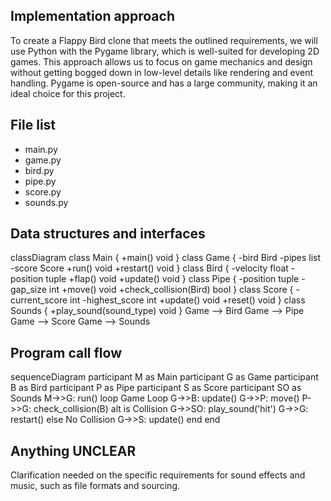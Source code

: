 ## Implementation approach

To create a Flappy Bird clone that meets the outlined requirements, we will use Python with the Pygame library, which is well-suited for developing 2D games. This approach allows us to focus on game mechanics and design without getting bogged down in low-level details like rendering and event handling. Pygame is open-source and has a large community, making it an ideal choice for this project.

## File list

- main.py
- game.py
- bird.py
- pipe.py
- score.py
- sounds.py

## Data structures and interfaces


classDiagram
    class Main {
        +main() void
    }
    class Game {
        -bird Bird
        -pipes list
        -score Score
        +run() void
        +restart() void
    }
    class Bird {
        -velocity float
        -position tuple
        +flap() void
        +update() void
    }
    class Pipe {
        -position tuple
        -gap_size int
        +move() void
        +check_collision(Bird) bool
    }
    class Score {
        -current_score int
        -highest_score int
        +update() void
        +reset() void
    }
    class Sounds {
        +play_sound(sound_type) void
    }
    Game --> Bird
    Game --> Pipe
    Game --> Score
    Game --> Sounds


## Program call flow


sequenceDiagram
    participant M as Main
    participant G as Game
    participant B as Bird
    participant P as Pipe
    participant S as Score
    participant SO as Sounds
    M->>G: run()
    loop Game Loop
        G->>B: update()
        G->>P: move()
        P->>G: check_collision(B)
        alt is Collision
            G->>SO: play_sound('hit')
            G->>G: restart()
        else No Collision
            G->>S: update()
        end
    end


## Anything UNCLEAR

Clarification needed on the specific requirements for sound effects and music, such as file formats and sourcing.

